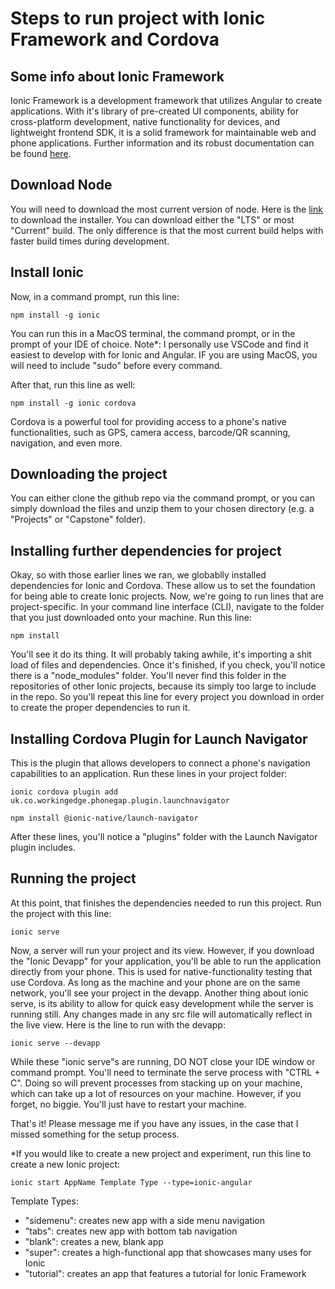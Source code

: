 # Steps to run project with Ionic Framework and Cordova #

## Some info about Ionic Framework ##
Ionic Framework is a development framework that utilizes Angular to create applications. With it's library of pre-created UI components, ability for cross-platform development, native functionality for devices, and lightweight frontend SDK, it is a solid framework for maintainable web and phone applications. Further information and its robust documentation can be found [here](https://ionicframework.com/docs "here").

## Download Node ##
You will need to download the most current version of node.
Here is the [link](https://nodejs.org/en/download/ "link") to download the installer. 
You can download either the "LTS" or most "Current" build. The only difference is that the most current build helps with faster build times during development. 

## Install Ionic ##
Now, in a command prompt, run this line: 

`npm install -g ionic`

You can run this in a MacOS terminal, the command prompt, or in the prompt of your IDE of choice. Note*: I personally use VSCode and find it easiest to develop with for Ionic and Angular. IF you are using MacOS, you will need to include "sudo" before every command. 

After that, run this line as well:

`npm install -g ionic cordova`

Cordova is a powerful tool for providing access to a phone's native functionalities, such as GPS, camera access, barcode/QR scanning, navigation, and even more. 


## Downloading the project ##
You can either clone the github repo via the command prompt, or you can simply download the files and unzip them to your chosen directory (e.g. a "Projects" or "Capstone" folder).

## Installing further dependencies for project ##
Okay, so with those earlier lines we ran, we globablly installed dependencies for Ionic and Cordova. These allow us to set the foundation for being able to create Ionic projects. Now, we're going to run lines that are project-specific. In your command line interface (CLI), navigate to the folder that you just downloaded onto your machine. Run this line:

`npm install`

You'll see it do its thing. It will probably taking awhile, it's importing a shit load of files and dependencies. Once it's finished, if you check, you'll notice there is a "node_modules" folder. You'll never find this folder in the repositories of other Ionic projects, because its simply too large to include in the repo. So you'll repeat this line for every project you download in order to create the proper dependencies to run it. 


## Installing Cordova Plugin for Launch Navigator ## 
This is the plugin that allows developers to connect a phone's navigation capabilities to an application. Run these lines in your project folder:

`ionic cordova plugin add uk.co.workingedge.phonegap.plugin.launchnavigator`

`npm install @ionic-native/launch-navigator`

After these lines, you'll notice a "plugins" folder with the Launch Navigator plugin includes. 

## Running the project ##
At this point, that finishes the dependencies needed to run this project. Run the project with this line:

`ionic serve`

Now, a server will run your project and its view. However, if you download the "Ionic Devapp" for your application, you'll be able to run the application directly from your phone. This is used for native-functionality testing that use Cordova. As long as the machine and your phone are on the same network, you'll see your project in the devapp. Another thing about ionic serve, is its ability to allow for quick easy development while the server is running still. Any changes made in any src file will automatically reflect in the live view. Here is the line to run with the devapp:

`ionic serve --devapp`

While these "ionic serve"s are running, DO NOT close your IDE window or command prompt. You'll need to terminate the serve process with "CTRL + C". Doing so will prevent processes from stacking up on your machine, which can take up a lot of resources on your machine. However, if you forget, no biggie. You'll just have to restart your machine. 

That's it! Please message me if you have any issues, in the case that I missed something for the setup process. 

*If you would like to create a new project and experiment, run this line to create a new Ionic project: 

`ionic start AppName Template Type --type=ionic-angular`

Template Types: 
- "sidemenu": creates new app with a side menu navigation
- "tabs": creates new app with bottom tab navigation 
- "blank": creates a new, blank app
- "super": creates a high-functional app that showcases many uses for Ionic
- "tutorial": creates an app that features a tutorial for Ionic Framework 
